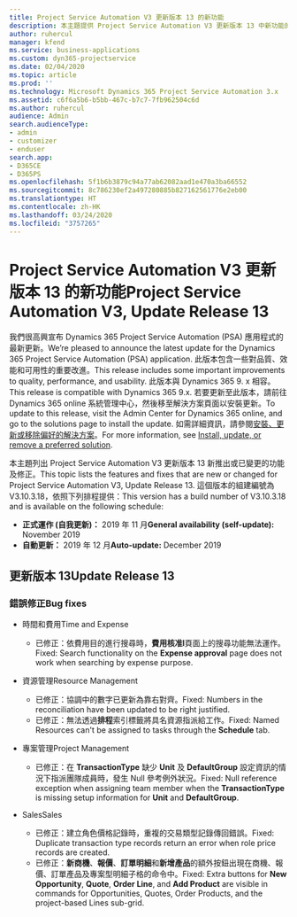 ```yaml
---
title: Project Service Automation V3 更新版本 13 的新功能
description: 本主題提供 Project Service Automation V3 更新版本 13 中新功能的相關資訊。
author: ruhercul
manager: kfend
ms.service: business-applications
ms.custom: dyn365-projectservice
ms.date: 02/04/2020
ms.topic: article
ms.prod: ''
ms.technology: Microsoft Dynamics 365 Project Service Automation 3.x
ms.assetid: c6f6a5b6-b5bb-467c-b7c7-7fb962504c6d
ms.author: ruhercul
audience: Admin
search.audienceType:
- admin
- customizer
- enduser
search.app:
- D365CE
- D365PS
ms.openlocfilehash: 5f1b6b3879c94a77ab62082aad1e470a3ba66552
ms.sourcegitcommit: 8c786230ef2a497280885b827162561776e2eb00
ms.translationtype: HT
ms.contentlocale: zh-HK
ms.lasthandoff: 03/24/2020
ms.locfileid: "3757265"
---
```

# <a name="project-service-automation-v3-update-release-13"></a><span data-ttu-id="d3258-103">Project Service Automation V3 更新版本 13 的新功能</span><span class="sxs-lookup"><span data-stu-id="d3258-103">Project Service Automation V3, Update Release 13</span></span>
<span data-ttu-id="d3258-104">我們很高興宣布 Dynamics 365 Project Service Automation (PSA) 應用程式的最新更新。</span><span class="sxs-lookup"><span data-stu-id="d3258-104">We’re pleased to announce the latest update for the Dynamics 365 Project Service Automation (PSA) application.</span></span> <span data-ttu-id="d3258-105">此版本包含一些對品質、效能和可用性的重要改進。</span><span class="sxs-lookup"><span data-stu-id="d3258-105">This release includes some important improvements to quality, performance, and usability.</span></span> <span data-ttu-id="d3258-106">此版本與 Dynamics 365 9. x 相容。</span><span class="sxs-lookup"><span data-stu-id="d3258-106">This release is compatible with Dynamics 365 9.x.</span></span> <span data-ttu-id="d3258-107">若要更新至此版本，請前往 Dynamics 365 online 系統管理中心，然後移至解決方案頁面以安裝更新。</span><span class="sxs-lookup"><span data-stu-id="d3258-107">To update to this release, visit the Admin Center for Dynamics 365 online, and go to the solutions page to install the update.</span></span> <span data-ttu-id="d3258-108">如需詳細資訊，請參閱[安裝、更新或移除偏好的解決方案](https://docs.microsoft.com/power-platform/admin/install-remove-preferred-solution)。</span><span class="sxs-lookup"><span data-stu-id="d3258-108">For more information, see [Install, update, or remove a preferred solution](https://docs.microsoft.com/power-platform/admin/install-remove-preferred-solution).</span></span>

<span data-ttu-id="d3258-109">本主題列出 Project Service Automation V3 更新版本 13 新推出或已變更的功能及修正。</span><span class="sxs-lookup"><span data-stu-id="d3258-109">This topic lists the features and fixes that are new or changed for Project Service Automation V3, Update Release 13.</span></span> <span data-ttu-id="d3258-110">這個版本的組建編號為 V3.10.3.18，依照下列排程提供：</span><span class="sxs-lookup"><span data-stu-id="d3258-110">This version has a build number of V3.10.3.18 and is available on the following schedule:</span></span>

- <span data-ttu-id="d3258-111">**正式運作 (自我更新)：** 2019 年 11 月</span><span class="sxs-lookup"><span data-stu-id="d3258-111">**General availability (self-update):** November 2019</span></span>
- <span data-ttu-id="d3258-112">**自動更新：** 2019 年 12 月</span><span class="sxs-lookup"><span data-stu-id="d3258-112">**Auto-update:** December 2019</span></span>


## <a name="update-release-13"></a><span data-ttu-id="d3258-113">更新版本 13</span><span class="sxs-lookup"><span data-stu-id="d3258-113">Update Release 13</span></span> 

### <a name="bug-fixes"></a><span data-ttu-id="d3258-114">錯誤修正</span><span class="sxs-lookup"><span data-stu-id="d3258-114">Bug fixes</span></span>

- <span data-ttu-id="d3258-115">時間和費用</span><span class="sxs-lookup"><span data-stu-id="d3258-115">Time and Expense</span></span>

     - <span data-ttu-id="d3258-116">已修正：依費用目的進行搜尋時，**費用核准l**頁面上的搜尋功能無法運作。</span><span class="sxs-lookup"><span data-stu-id="d3258-116">Fixed: Search functionality on the **Expense approval** page does not work when searching by expense purpose.</span></span>

- <span data-ttu-id="d3258-117">資源管理</span><span class="sxs-lookup"><span data-stu-id="d3258-117">Resource Management</span></span>

     - <span data-ttu-id="d3258-118">已修正：協調中的數字已更新為靠右對齊。</span><span class="sxs-lookup"><span data-stu-id="d3258-118">Fixed: Numbers in the reconciliation have been updated to be right justified.</span></span>
     - <span data-ttu-id="d3258-119">已修正：無法透過**排程**索引標籤將具名資源指派給工作。</span><span class="sxs-lookup"><span data-stu-id="d3258-119">Fixed: Named Resources can't be assigned to tasks through the **Schedule** tab.</span></span>

- <span data-ttu-id="d3258-120">專案管理</span><span class="sxs-lookup"><span data-stu-id="d3258-120">Project Management</span></span>

     - <span data-ttu-id="d3258-121">已修正：在 **TransactionType** 缺少 **Unit** 及 **DefaultGroup** 設定資訊的情況下指派團隊成員時，發生 Null 參考例外狀況。</span><span class="sxs-lookup"><span data-stu-id="d3258-121">Fixed: Null reference exception when assigning team member when the **TransactionType** is missing setup information for **Unit** and **DefaultGroup**.</span></span>

- <span data-ttu-id="d3258-122">Sales</span><span class="sxs-lookup"><span data-stu-id="d3258-122">Sales</span></span>

     - <span data-ttu-id="d3258-123">已修正：建立角色價格記錄時，重複的交易類型記錄傳回錯誤。</span><span class="sxs-lookup"><span data-stu-id="d3258-123">Fixed: Duplicate transaction type records return an error when role price records are created.</span></span>
     - <span data-ttu-id="d3258-124">已修正：**新商機**、**報價**、**訂單明細**和**新增產品**的額外按鈕出現在商機、報價、訂單產品及專案型明細子格的命令中。</span><span class="sxs-lookup"><span data-stu-id="d3258-124">Fixed: Extra buttons for **New Opportunity**, **Quote**, **Order Line**, and **Add Product** are visible in commands for Opportunities, Quotes, Order Products, and the project-based Lines sub-grid.</span></span>


